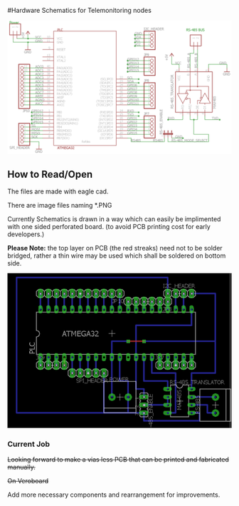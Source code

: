 #Hardware Schematics for Telemonitoring nodes

![alt text][master_diag]

## How to Read/Open

The files are made with eagle cad. 

There are image files naming  *.PNG  

Currently Schematics is drawn in a way which can easily be implimented with one sided perforated board. (to avoid PCB printing cost for early developers.) 

**Please Note:** the top layer on PCB (the red streaks) need not to be solder bridged, rather a thin wire may be used which shall be soldered on bottom side.

![alt text][master_pcb]

### Current Job
~~Looking forward to make a vias less PCB that can be printed and fabricated manually.~~

~~On Veroboard~~

Add more necessary components and rearrangement for improvements. 

[master_diag]: https://github.com/ArpanHalder/TeleMonitor/blob/master/Hardware/Schimatics/Schematic%20Diagram%20V1.png

[master_pcb]: https://github.com/ArpanHalder/TeleMonitor/blob/master/Hardware/Schimatics/TeleMonitor%20PCB%20V1.png
